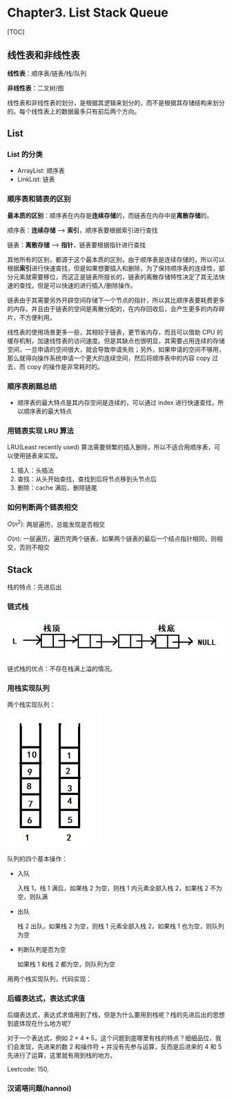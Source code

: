 # Chapter3. List Stack Queue

[TOC]

## 线性表和非线性表

**线性表**：顺序表/链表/栈/队列

**非线性表**：二叉树/图

线性表和非线性表的划分，是根据其逻辑来划分的，而不是根据其存储结构来划分的。每个线性表上的数据最多只有前后两个方向。

## List

### List 的分类

* ArrayList: 顺序表
* LinkList: 链表

### 顺序表和链表的区别

**最本质的区别**：顺序表在内存是**连续存储**的，而链表在内存中是**离散存储**的。

顺序表：**连续存储** —> **索引**，顺序表要根据索引进行查找

链表：**离散存储** —> **指针**，链表要根据指针进行查找

其他所有的区别，都源于这个最本质的区别，由于顺序表是连续存储的，所以可以根据**索引**进行快速查找，但是如果想要插入和删除，为了保持顺序表的连续性，部分元素就需要移位，而这正是链表所擅长的，链表的离散存储特性决定了其无法快速的查找，但是可以快速的进行插入/删除操作。

链表由于其需要另外开辟空间存储下一个节点的指针，所以其比顺序表要耗费更多的内存。并且由于链表的空间是离散分配的，在内存回收后，会产生更多的内存碎片，不方便利用。

线性表的使用场景更多一些，其相较于链表，更节省内存，而且可以借助 CPU 的缓存机制，加速线性表的访问速度。但是其缺点也很明显，其需要占用连续的存储空间，一旦申请的空间很大，就会导致申请失败；另外，如果申请的空间不够用，那么就得向操作系统申请一个更大的连续空间，然后将顺序表中的内容 copy 过去，而 copy 的操作是非常耗时的。

### 顺序表刷题总结

* 顺序表的最大特点是其内存空间是连续的，可以通过 index 进行快速查找，所以顺序表的最大特点

### 用链表实现 LRU 算法

LRU(Least recently used) 算法需要频繁的插入删除，所以不适合用顺序表，可以使用链表来实现。

1. 插入：头插法
2. 查找：从头开始查找，查找到后将节点移到头节点后
3. 删除：cache 满后，删除链尾

### 如何判断两个链表相交

$O(n^2)$: 两层遍历，总能发现是否相交

$O(n)$: 一层遍历，遍历完两个链表，如果两个链表的最后一个结点指针相同，则相交，否则不相交

## Stack

栈的特点：先进后出

### 链式栈

![链式栈](assets/1564732280936.png)

链式栈的优点：不存在栈满上溢的情况。

### 用栈实现队列

两个栈实现队列：

![两个栈实现队列](assets/1565079298078.png)

队列的四个基本操作：

* 入队

  入栈 1，栈 1 满后，如果栈 2 为空，则栈 1 内元素全部入栈 2，如果栈 2 不为空，则队满

* 出队

  栈 2 出队，如果栈 2 为空，则栈 1 元素全部入栈 2，如果栈 1 也为空，则队列为空

* 判断队列是否为空

  如果栈 1 和栈 2 都为空，则队列为空

用两个栈实现队列，代码实现：



### 后缀表达式，表达式求值

后缀表达式，表达式求值用到了栈，但是为什么要用到栈呢？栈的先进后出的思想到底体现在什么地方呢?

对于一个表达式，例如 $2 + 4 * 5$，这个问题到底哪里有栈的特点？细细品位，我们会发现，先进来的数 2 和操作符 + 并没有先参与运算，反而是后进来的 4 和 5 先进行了运算，这里就有用到栈的地方。

Leetcode: 150, 

### 汉诺塔问题(hannoi)



## 